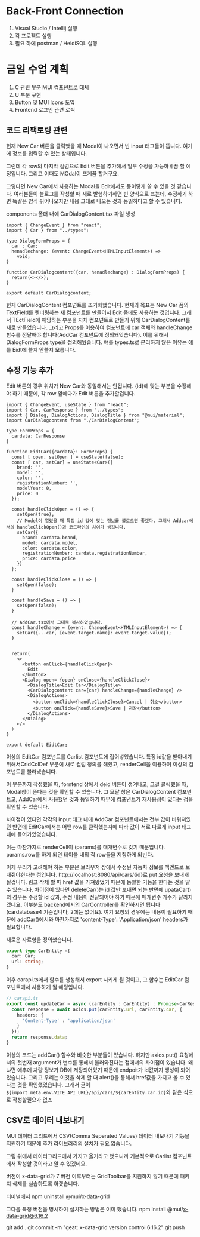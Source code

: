 # Back-Front Connection
1. Visual Studio / Intellij 실행
2. 각 프로젝트 실행
3. 필요 하에 postman / HeidiSQL 실행

# 금일 수업 계획 
1. C 관련 부분 MUI 컴포넌트로 대체
2. U 부분 구현
3. Button 및 MUI Icons 도입
4. Frontend 로그인 관련 로직

## 코드 리팩토링 관련
현재 New Car 버튼을 클릭했을 때 Modal이 나오면서 빈 input 태그들이 뜹니다. 여기에 정보를 입력할 수 있는 상태입니다.

그런데 각 row의 마지막 컬럼으로 Edit 버튼을 추가해서 일부 수정을 가능하ㅔ끔 할 예정입니다. 그리고 이때도 MOdal이 뜨게끔 할거구요.

그렇다면 New Car에서 사용하는 Modal을 Edit에서도 동이랗게 쓸 수 있을 것 같습니다. 여러본들이 블로그를 작성할 때 새로 발행하기하면 빈 양식으로 뜨는데, 수정하기 하면 똑같은 양식 튀어나오지만 내용 그대로 나오는 것과 동일하다고 할 수 있습니다.

components 폴더 내에 CarDialogContent.tsx 파일 생성
```tsx
import { ChangeEvent } from "react";
import { Car } from "../types";

type DialogFormProps = {
  car : Car;
  henadlechange: (event: ChangeEvent<HTMLInputElement>) => 
    void;
}

function CarDialogcontent({car, henadlechange} : DialogFormProps) {
  return(<></>);
}

export default CarDialogcontent;
```
현재 CarDialogContent 컴포넌트를 초기화했습니다.
현재의 목표는 New Car 폼의 TextField를 렌더링하는 새 컴포넌트를 만들어서 Edit 폼에도 사용하는 것입니다.
그래서 TEctField에 해당하는 부분을 자체 컴포넌트로 만들기 위해 CarDialogContent를 새로 만들었습니다. 그리고 Props를 이용하여 컴포넌트에 car 객체와 handleChange 함수를 전달해야 합니다(AddCar 컴포넌트에 정의돼잇습니다). 이를 위해서 DialogFormProps type을 정의해뒀습니다. 얘를 types.ts로 분리하지 않은 이유는 얘를 Eidt에 쓸지 안쓸지 모릅니다.

## 수정 기능 추가
Edit 버튼의 경우 위치가 New Car와 동일해서는 안됩니다. {id}에 맞는 부분을 수정해야 하기 때문에, 각 row 옆에다가 Edit 버튼을 추가할겁니다.

```tsx
import { ChangeEvent, useState } from "react";
import { Car, CarResponse } from "../types";
import { Dialog, DialogActions, DialogTitle } from "@mui/material";
import CarDialogcontent from "./CarDialogContent";

type FormProps = {
  cardata: CarResponse
}

function EidtCar({cardata}: FormProps) {
  const [ open, setOpen ] = useState(false);
  const [ car, setCar] = useState<Car>({
    brand: '',
    model: '',
    color: '',
    registrationNumber: '',
    modelYear: 0,
    price: 0
  });

  const handleClickOpen = () => {
    setOpen(true);
    // Model이 열렸을 때 특정 id 값에 맞는 정보를 불로오면 좋겠다. 그래서 Addcar에서의 handleClickOpen()과 코드라인의 차이가 생깁니다.
    setCar({
      brand: cardata.brand,
      model: cardata.model,
      color: cardata.color,
      registrationNumber: cardata.registrationNumber,
      price: cardata.price
    })
  };

  const handleClickClose = () => {
    setOpen(false);
  }

  const handleSave = () => {
    setOpen(false);
  }

  // AddCar.tsx에서 그대로 복사하였습니다.
  const handleChange = (event: ChangeEvent<HTMLInputElement>) => {
    setCar({...car, [event.target.name]: event.target.value});
  }
  

  return(
    <>
      <button onClick={handleClickOpen}>
        Edit
      </button>
      <Dialog open= {open} onClose={handleClickClose}>
        <DialogTitle>Edit Car</DialogTitle>
        <CarDialogcontent car={car} handleChange={handleChange} />
        <DialogActions>
          <button onClick={handleClickClose}>Cancel | 취소</button>
          <button onClick={handleSave}>Save | 저장</button>
        </DialogActions>
      </Dialog>
    </>
  )
}

export default EidtCar;
```

이상의 EditCar 컴포넌트를 Carlist 컴포넌트에 집어넣었습니다. 특정 id값을 받아내기 위해서CridColDef 부분에 새로 컬럼 정의를 해줬고, renderCell을 이용하여 이상의 컴포넌트를 불러냈습니다.

이 부분까지 작성했을 때, forntend 상에서 deid 버튼이 생겨나고, 그걸 클릭했을 때, Modal창이 뜬다는 것을 확인할 수 있습니다. 그 모달 창은 CarDialogContent 컴포넌트고, AddCar에서 사용했던 것과 동일하기 때무에 컴포넌트가 재사용성이 있다는 점을 확인할 수 있습니다.

차이점이 있다면 각각의 input 태그 내에 AddCar 컴포넌트에서는 전부 값이 비워져있던 반면에 EditCar에서는 어떤 row를 클릭했는지에 따라 값이 서로 다르게 input 태그 내에 들어가있었습니다.

이는 마찬가지로 renderCell이 (params)를 매개변수로 갖기 때문입니다. params.row를 하게 되면 테이블 내의 각 row들을 지칭하게 되빈다.

이제 우리가 고려해야 하는 부분은 브라우저 상에서 수정된 자동차 정보를 백엔드로 보내줘야한다는 점입니다. http://localhost:8080/api/cars/{id}로 put 요청을 보내개 될겁니다. 링크 삭제 할 때 href 값을 가져왔었기 때문에 동일한 기능을 한다는 것을 알 수 있습니다. 
차이점이 있다면 deleteCar()는 id 값만 보내면 되는 반면에 upataCar()의 경우는 수정할 id 값과, 수정 내용이 전달되어야 하기 때문에 매개변수 개수가 달라지겠네요. 이부분도 backend에서의 CarController를 확인하시면 됩니다(cardatabase4 기준입니다, 2에는 없어요).
여기 요청의 경우에는 내용이 필요하기 때문에 addCar()에서와 마찬가지로 'content-Type': 'Application/json' headers가 필요합니다.

새로운 자료형을 정의했습니다.
```ts
export type CarEntity ={
  car: Car;
  url: string;
}
```
이후 carapi.ts에서 함수를 생성해서 export 시키게 될 것이고, 그 함수는 EditCar 컴포넌트에서 사용하게 될 예정입니다.

```ts
// carapi.ts
export const updateCar = async (carEntity : CarEntity) : Promise<CarResponse> => {
  const response = await axios.put(carEntity.url, carEntity.car, {
    headers: {
      'Content-Type' : 'application/json'
    }
  });
  return response.data;
}
```

이상의 코드는 addCar() 함수와 비슷한 부분들이 있습니다. 하지만 axios.put() 요청에서의 첫번재 argument가 변수를 통해서 불러와진다는 점에서의 차이점이 있습니다. 왜냐면 애추에 차량 정보가 DB에 저장되어있기 때문에 endpoit가 id값까지 생성이 되어있습니다. 그리고 우리는 이것을 삭제 할 때 alert()을 통해서 href값을 가지고 올 수 있다는 것을 확인했었습니다. 그래서 굳이 `${import.meta.env.VITE_API_URL}/api/cars/${carEntity.car.id}`와 같은 식으로 작성할필요가 없죠

## CSV로 데이터 내보내기
MUI 데이터 그리드에서 CSV(Comma Seperated Values) 데이터 내보내기 기능을 지원하기 때문에 추가 라이브러리의 설치가 필요 없습니다.

그럼 위에서 데이터그리드에서 가지고 올거라고 했으니까 기본적으로 Carlist 컴포넌트에서 작성할 것이라고 알 수 있겠네요.

버전이 x-data-grid가 7 버전 이후부터는 GridToolbar를 지원하지 않기 때문에 패키지 삭제를 실습하도록 하겠습니다.

터미널에서
npm uninstall @mui/x-data-grid

그다음 특정 버전을 명시하여 설치하는 방법은 이미 했습니다.
npm install @mui/x-data-grid@6.16.2

git add . 
git commit -m "geat: x-data-grid version control 6.16.2"
git push